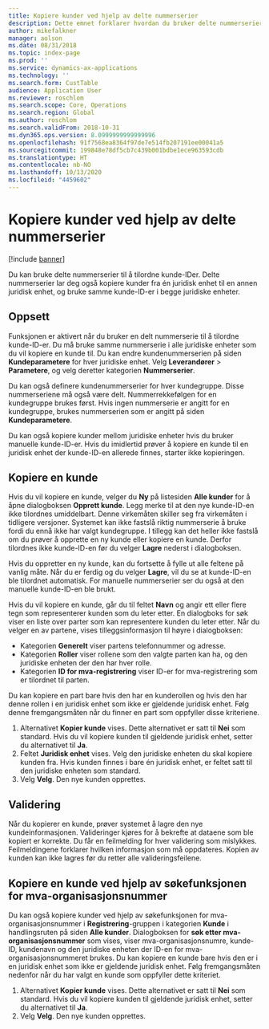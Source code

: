 ```yaml
---
title: Kopiere kunder ved hjelp av delte nummerserier
description: Dette emnet forklarer hvordan du bruker delte nummerserier til å kopiere en kunde til en annen juridisk enhet og samtidig beholde samme kunde-ID.
author: mikefalkner
manager: aolson
ms.date: 08/31/2018
ms.topic: index-page
ms.prod: ''
ms.service: dynamics-ax-applications
ms.technology: ''
ms.search.form: CustTable
audience: Application User
ms.reviewer: roschlom
ms.search.scope: Core, Operations
ms.search.region: Global
ms.author: roschlom
ms.search.validFrom: 2018-10-31
ms.dyn365.ops.version: 8.0999999999999996
ms.openlocfilehash: 91f7568ea8364f97de7e514fb207191ee00041a5
ms.sourcegitcommit: 199848e78df5cb7c439b001bdbe1ece963593cdb
ms.translationtype: HT
ms.contentlocale: nb-NO
ms.lasthandoff: 10/13/2020
ms.locfileid: "4459602"
---
```

# <a name="copy-customers-by-using-shared-number-sequences"></a>Kopiere kunder ved hjelp av delte nummerserier

[!include [banner](../includes/banner.md)]

Du kan bruke delte nummerserier til å tilordne kunde-IDer. Delte nummerserier lar deg også kopiere kunder fra én juridisk enhet til en annen juridisk enhet, og bruke samme kunde-ID-er i begge juridiske enheter.

## <a name="setup"></a>Oppsett

Funksjonen er aktivert når du bruker en delt nummerserie til å tilordne kunde-ID-er. Du må bruke samme nummerserie i alle juridiske enheter som du vil kopiere en kunde til. Du kan endre kundenummerserien på siden **Kundeparametere** for hver juridiske enhet. Velg **Leverandører** \> **Parametere**, og velg deretter kategorien **Nummerserier**.

Du kan også definere kundenummerserier for hver kundegruppe. Disse nummerseriene må også være delt. Nummerrekkefølgen for en kundegruppe brukes først. Hvis ingen nummerserie er angitt for en kundegruppe, brukes nummerserien som er angitt på siden **Kundeparametere**.

Du kan også kopiere kunder mellom juridiske enheter hvis du bruker manuelle kunde-ID-er. Hvis du imidlertid prøver å kopiere en kunde til en juridisk enhet der kunde-ID-en allerede finnes, starter ikke kopieringen.

## <a name="copy-a-customer"></a>Kopiere en kunde

Hvis du vil kopiere en kunde, velger du **Ny** på listesiden **Alle kunder** for å åpne dialogboksen **Opprett kunde**. Legg merke til at den nye kunde-ID-en ikke tilordnes umiddelbart. Denne virkemåten skiller seg fra virkemåten i tidligere versjoner. Systemet kan ikke fastslå riktig nummerserie å bruke fordi du ennå ikke har valgt kundegruppe. I tillegg kan det heller ikke fastslå om du prøver å opprette en ny kunde eller kopiere en kunde. Derfor tilordnes ikke kunde-ID-en før du velger **Lagre** nederst i dialogboksen.

Hvis du oppretter en ny kunde, kan du fortsette å fylle ut alle feltene på vanlig måte. Når du er ferdig og du velger **Lagre**, vil du se at kunde-ID-en ble tilordnet automatisk. For manuelle nummerserier ser du også at den manuelle kunde-ID-en ble brukt.

Hvis du vil kopiere en kunde, går du til feltet **Navn** og angir ett eller flere tegn som representerer kunden som du leter etter. En dialogboks for søk viser en liste over parter som kan representere kunden du leter etter. Når du velger en av partene, vises tilleggsinformasjon til høyre i dialogboksen:

- Kategorien **Generelt** viser partens telefonnummer og adresse.
- Kategorien **Roller** viser rollene som den valgte parten kan ha, og den juridiske enheten der den har hver rolle.
- Kategorien **ID for mva-registrering** viser ID-er for mva-registrering som er tilordnet til parten.

Du kan kopiere en part bare hvis den har en kunderollen og hvis den har denne rollen i en juridisk enhet som ikke er gjeldende juridisk enhet. Følg denne fremgangsmåten når du finner en part som oppfyller disse kriteriene.

1. Alternativet **Kopier kunde** vises. Dette alternativet er satt til **Nei** som standard. Hvis du vil kopiere kunden til gjeldende juridisk enhet, setter du alternativet til **Ja**. 
2. Feltet **Juridisk enhet** vises. Velg den juridiske enheten du skal kopiere kunden fra. Hvis kunden finnes i bare én juridisk enhet, er feltet satt til den juridiske enheten som standard.
3. Velg **Velg**. Den nye kunden opprettes.

## <a name="validation"></a>Validering

Når du kopierer en kunde, prøver systemet å lagre den nye kundeinformasjonen. Valideringer kjøres for å bekrefte at dataene som ble kopiert er korrekte. Du får en feilmelding for hver validering som mislykkes. Feilmeldingene forklarer hvilken informasjon som må oppdateres. Kopien av kunden kan ikke lagres før du retter alle valideringsfeilene.

## <a name="copy-a-customer-by-using-tax-exempt-number-search-feature"></a>Kopiere en kunde ved hjelp av søkefunksjonen for mva-organisasjonsnummer

Du kan også kopiere kunder ved hjelp av søkefunksjonen for mva-organisasjonsnummer i **Registrering**-gruppen i kategorien **Kunde** i handlingsruten på siden **Alle kunder**. Dialogboksen for **søk etter mva-organisasjonsnummer** som vises, viser mva-organisasjonsnumre, kunde-ID, kundenavn og den juridiske enheten der ID-en for mva-organisasjonsnummeret brukes. Du kan kopiere en kunde bare hvis den er i en juridisk enhet som ikke er gjeldende juridisk enhet. Følg fremgangsmåten nedenfor når du har valgt en kunde som oppfyller dette kriteriet.

1. Alternativet **Kopier kunde** vises. Dette alternativet er satt til **Nei** som standard. Hvis du vil kopiere kunden til gjeldende juridisk enhet, setter du alternativet til **Ja**. 
2. Velg **Velg**. Den nye kunden opprettes.
